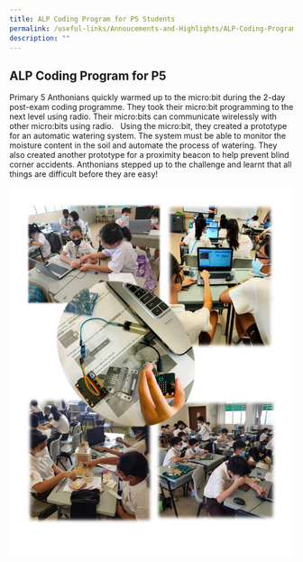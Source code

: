 ```yaml
---
title: ALP Coding Program for P5 Students
permalink: /useful-links/Annoucements-and-Highlights/ALP-Coding-Program-P5/
description: ""
---
```



## ALP Coding Program for P5

Primary 5 Anthonians quickly warmed up to the micro:bit during the 2-day post-exam coding programme. They took their micro:bit programming to the next level using radio. Their micro:bits can communicate wirelessly with other micro:bits using radio.   Using the micro:bit, they created a prototype for an automatic watering system. The system must be able to monitor the moisture content in the soil and automate the process of watering. They also created another prototype for a proximity beacon to help prevent blind corner accidents. Anthonians stepped up to the challenge and learnt that all things are difficult before they are easy!

![](/images/P5%20coding.jpeg)